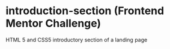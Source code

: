 # introduction-section (Frontend Mentor Challenge)
HTML 5 and CSS5 introductory section of a landing page

